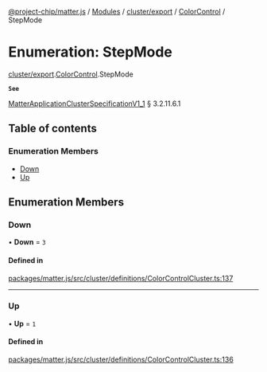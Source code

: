 [@project-chip/matter.js](../README.md) / [Modules](../modules.md) / [cluster/export](../modules/cluster_export.md) / [ColorControl](../modules/cluster_export.ColorControl.md) / StepMode

# Enumeration: StepMode

[cluster/export](../modules/cluster_export.md).[ColorControl](../modules/cluster_export.ColorControl.md).StepMode

**`See`**

[MatterApplicationClusterSpecificationV1_1](../interfaces/spec_export.MatterApplicationClusterSpecificationV1_1.md) § 3.2.11.6.1

## Table of contents

### Enumeration Members

- [Down](cluster_export.ColorControl.StepMode.md#down)
- [Up](cluster_export.ColorControl.StepMode.md#up)

## Enumeration Members

### Down

• **Down** = ``3``

#### Defined in

[packages/matter.js/src/cluster/definitions/ColorControlCluster.ts:137](https://github.com/project-chip/matter.js/blob/3adaded6/packages/matter.js/src/cluster/definitions/ColorControlCluster.ts#L137)

___

### Up

• **Up** = ``1``

#### Defined in

[packages/matter.js/src/cluster/definitions/ColorControlCluster.ts:136](https://github.com/project-chip/matter.js/blob/3adaded6/packages/matter.js/src/cluster/definitions/ColorControlCluster.ts#L136)
